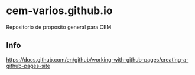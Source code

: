# cem-varios.github.io
Repositorio de proposito general para CEM
## Info
https://docs.github.com/en/github/working-with-github-pages/creating-a-github-pages-site
